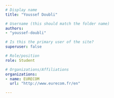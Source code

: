 ```yaml
---
# Display name
title: "Youssef Doubli"

# Username (this should match the folder name)
authors:
- "youssef-doubli"

# Is this the primary user of the site?
superuser: false

# Role/position
role: Student

# Organizations/Affiliations
organizations:
- name: EURECOM
  url: "http://www.eurecom.fr/en"

---
```

